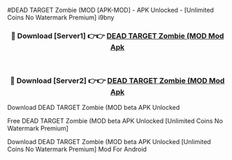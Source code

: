 #DEAD TARGET Zombie (MOD [APK-MOD] - APK Unlocked - [Unlimited Coins No Watermark Premium] i9bny



<div align="center">

<h3>🔴 Download [Server1] 👉👉 <a href="https://momento.my/?title=DEAD_TARGET_Zombie_(MOD">DEAD TARGET Zombie (MOD Mod Apk</a></h3><br>

<h3>🔴 Download [Server2] 👉👉 <a href="https://momento.my/?title=DEAD_TARGET_Zombie_(MOD">DEAD TARGET Zombie (MOD Mod Apk</a></h3>
</div>



Download DEAD TARGET Zombie (MOD beta APK Unlocked

Free DEAD TARGET Zombie (MOD beta APK Unlocked [Unlimited Coins No Watermark Premium]

Download DEAD TARGET Zombie (MOD beta APK Unlocked [Unlimited Coins No Watermark Premium] Mod For Android

